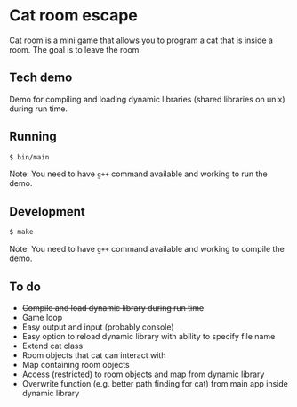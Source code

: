 # Cat room escape

Cat room is a mini game that allows you to program a cat that is inside a room. The goal is to leave the room.

## Tech demo

Demo for compiling and loading dynamic libraries (shared libraries on unix) during run time.

## Running

```bash
$ bin/main
```

Note: You need to have `g++` command available and working to run the demo.

## Development

```bash
$ make
```
Note: You need to have `g++` command available and working to compile the demo.

## To do

* ~~Compile and load dynamic library during run time~~
* Game loop
* Easy output and input (probably console)
* Easy option to reload dynamic library with ability to specify file name
* Extend cat class
* Room objects that cat can interact with
* Map containing room objects
* Access (restricted) to room objects and map from dynamic library
* Overwrite function (e.g. better path finding for cat) from main app inside dynamic library
